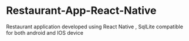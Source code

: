 # Restaurant-App-React-Native
Restaurant application developed using React Native , SqlLite compatible for both android and IOS device
